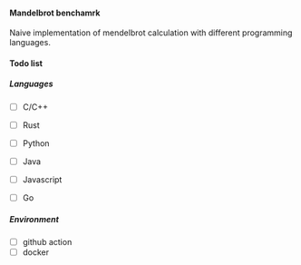 #### Mandelbrot benchamrk

Naive implementation of mendelbrot calculation with different programming languages.

#### Todo list

##### Languages

- [ ] C/C++

- [ ] Rust
- [ ] Python
- [ ] Java
- [ ] Javascript
- [ ] Go

##### Environment

- [ ] github action
- [ ] docker